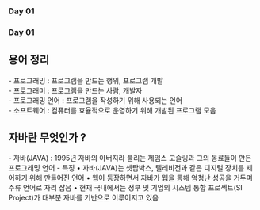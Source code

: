 <h3> Day 01 </h3>

### Day 01

<h2> 용어 정리 </h2>
  - 프로그래밍 : 프로그램을 만드는 행위, 프로그램 개발<br>
  - 프로그래머 : 프로그램을 만드는 사람, 개발자<br>
  - 프로그래밍 언어 : 프로그램을 작성하기 위해 사용되는 언어<br>
  - 소프트웨어 : 컴퓨터를 효율적으로 운영하기 위해 개발된 프로그램 모음<br>
  
<h2> 자바란 무엇인가 ? </h2>
  - 자바(JAVA) : 1995년 자바의 아버지라 불리는 제임스 고슬링과 그의 동료들이 만든 프로그래밍 언어
  - 특징
     • 자바(JAVA)는 셋탑박스, 텔레비전과 같은 디지털 장치를 제어하기 위해 만들어진 언어
     • 웹이 등장하면서 자바가 웹을 통해 엄청난 성공을 거두며 주류 언어로 자리 잡음
     • 현재 국내에서는 정부 및 기업의 시스템 통합 프로젝트(SI Project)가 대부분 자바를 기반으로 이루어지고 있음

